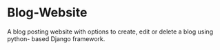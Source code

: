 # Blog-Website
A blog posting website with options to create, edit or delete a blog using python- based Django framework.
